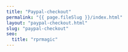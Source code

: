 ```yaml
---
title: "Paypal-checkout"
permalink: "{{ page.fileSlug }}/index.html"
layout: "paypal-checkout.html"
slug: "paypal-checkout"
seo:
  title: "rprmagic"
---
```

